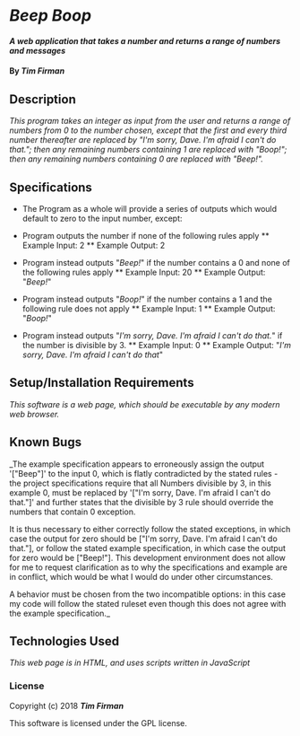# _Beep Boop_

#### _A web application that takes a number and returns a range of numbers and messages_

#### By _**Tim Firman**_

## Description

_This program takes an integer as input from the user and returns a range of numbers from 0 to the number chosen, except that the first and every third number thereafter are replaced by "I'm sorry, Dave. I'm afraid I can't do that."; then any remaining numbers containing 1 are replaced with "Boop!"; then any remaining numbers containing 0 are replaced with "Beep!"._

## Specifications

*  The Program as a whole will provide a series of outputs which would default to zero to the input number, except:

*  Program outputs the number if none of the following rules apply
**  Example Input: 2
**  Example Output: 2

* Program instead outputs "_Beep!_" if the number contains a 0 and none of the following rules apply
**  Example Input: 20
**  Example Output: "_Beep!_"

*  Program instead outputs "_Boop!_" if the number contains a 1 and the following rule does not apply
**  Example Input: 1
**  Example Output: "_Boop!_"

*  Program instead outputs "_I'm sorry, Dave. I'm afraid I can't do that._" if the number is divisible by 3.
**  Example Input: 0
**  Example Output: "_I'm sorry, Dave. I'm afraid I can't do that_"


## Setup/Installation Requirements

_This software is a web page, which should be executable by any modern web browser._

## Known Bugs

_The example specification appears to erroneously assign the output '["Beep"]' to the input 0, which is flatly contradicted by the stated rules - the project specifications require that all Numbers divisible by 3, in this example 0, must be replaced by '["I'm sorry, Dave. I'm afraid I can't do that."]' and further states that the divisible by 3 rule should override the numbers that contain 0 exception.

It is thus necessary to either correctly follow the stated exceptions, in which case the output for zero should be ["I'm sorry, Dave. I'm afraid I can't do that."], or follow the stated example specification, in which case the output for zero would be ["Beep!"].  This development environment does not allow for me to request clarification as to why the specifications and example are in conflict, which would be what I would do under other circumstances.

A behavior must be chosen from the two incompatible options: in this case my code will follow the stated ruleset even though this does not agree with the example specification._

## Technologies Used

_This web page is in HTML, and uses scripts written in JavaScript_

### License

Copyright (c) 2018 **_Tim Firman_**

This software is licensed under the GPL license.
